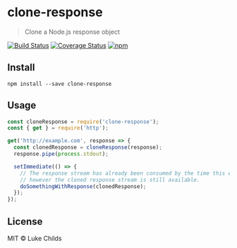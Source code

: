 # clone-response

> Clone a Node.js response object

[![Build Status](https://travis-ci.org/lukechilds/clone-response.svg?branch=master)](https://travis-ci.org/lukechilds/clone-response)
[![Coverage Status](https://coveralls.io/repos/github/lukechilds/clone-response/badge.svg?branch=master)](https://coveralls.io/github/lukechilds/clone-response?branch=master)
[![npm](https://img.shields.io/npm/v/clone-response.svg)](https://www.npmjs.com/package/clone-response)

## Install

```shell
npm install --save clone-response
```

## Usage

```js
const cloneResponse = require('clone-response');
const { get } = require('http');

get('http://example.com', response => {
  const clonedResponse = cloneResponse(response);
  response.pipe(process.stdout);

  setImmediate(() => {
    // The response stream has already been consumed by the time this executes,
    // however the cloned response stream is still available.
    doSomethingWithResponse(clonedResponse);
  });
});
```

## License

MIT © Luke Childs
